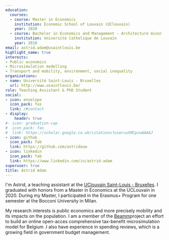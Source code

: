 ```yaml
---
education:
  courses:
  - course: Master in Economics
    institution: Economic School of Louvain (UClouvain)
    year: 2020
  - course: Bachelor in Economics and Management - Architecture minor
    institution: Université Catholique de Louvain
    year: 2018
email: astrid.adam@usaintlouis.be
highlight_name: true
interests:
- Public economics
- Microsimulation modelling
- Transport and mobility, environment, social inequality
organizations:
- name: Université Saint-Louis - Bruxelles
  url: http://www.usaintlouis.be/
role: Teaching Assistant & PhD Student
social:
- icon: envelope
  icon_pack: fas
  link: /#contact
- display:
    header: true
#- icon: graduation-cap
#  icon_pack: fas
#  link: https://scholar.google.co.uk/citations?user=uSMCpcwAAAAJ
- icon: github
  icon_pack: fab
  link: https://github.com/astridouw
- icon: linkedin
  icon_pack: fab
  link: https://www.linkedin.com/in/astrid-adam
superuser: true
title: Astrid Adam
---
```

I'm Astrid, a teaching assistant at the <a href="https://www.usaintlouis.be">UClouvain Saint-Louis - Bruxelles</a>. I graduated with honors from a Master in Economics at the UCLouvain in 2020. During my Master, I participated in the Erasmus+ Program for one semester at the Bocconi University in Milan. 
 
My research interests is public economics and more precisely mobility and its impacts on the population. 
I am a member of the <a href="https://beamm.brussels/">Beamm</a>project an effort to build an online open-acces comprehensive tax-benefit microsimulation model for Belgium .I also have experience in spending reviews, which is a growing field in government budget management.




